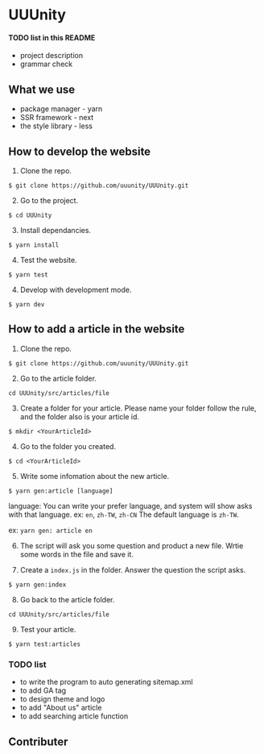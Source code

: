 # UUUnity

#### TODO list in this README
- project description
- grammar check

## What we use
- package manager - yarn
- SSR framework - next
- the style library - less

## How to develop the website

1. Clone the repo.

`$ git clone https://github.com/uuunity/UUUnity.git`

2. Go to the project.

`$ cd UUUnity`

3. Install dependancies.

`$ yarn install`

4. Test the website.

`$ yarn test`

4. Develop with development mode.

`$ yarn dev`

## How to add a article in the website

1. Clone the repo.

`$ git clone https://github.com/uuunity/UUUnity.git`

2. Go to the article folder.

`cd UUUnity/src/articles/file`

3. Create a folder for your article. Please name your folder follow the rule, and the folder also is your article id.

`$ mkdir <YourArticleId>`

4. Go to the folder you created.

`$ cd <YourArticleId>`

5. Write some infomation about the new article.

`$ yarn gen:article [language]`

language: You can write your prefer language, and system will show asks with that language. ex: `en`, `zh-TW`, `zh-CN` The default language is `zh-TW`.

ex: `yarn gen: article en`

6. The script will ask you some question and product a new file. Wrtie some words in the file and save it.

7. Create a `index.js` in the folder. Answer the question the script asks.

`$ yarn gen:index`

8. Go back to the article folder.

`cd UUUnity/src/articles/file`

9. Test your article.

`$ yarn test:articles`

### TODO list
- to write the program to auto generating sitemap.xml
- to add GA tag
- to design theme and logo
- to add "About us" article
- to add searching article function

## Contributer
